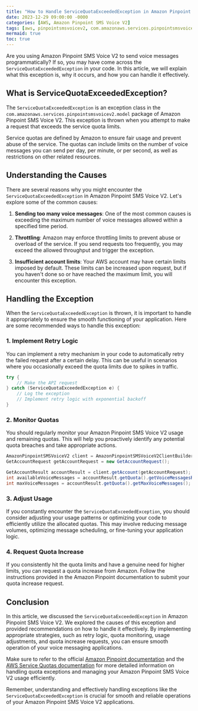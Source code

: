 ```yaml
---
title: "How to Handle ServiceQuotaExceededException in Amazon Pinpoint SMS Voice V2"
date: 2023-12-29 09:00:00 -0000
categories: [AWS, Amazon Pinpoint SMS Voice V2]
tags: [aws, pinpointsmsvoicev2, com.amazonaws.services.pinpointsmsvoicev2.model]
mermaid: true
toc: true
---
```



Are you using Amazon Pinpoint SMS Voice V2 to send voice messages programmatically? If so, you may have come across the `ServiceQuotaExceededException` in your code. In this article, we will explain what this exception is, why it occurs, and how you can handle it effectively.

## What is ServiceQuotaExceededException?

The `ServiceQuotaExceededException` is an exception class in the `com.amazonaws.services.pinpointsmsvoicev2.model` package of Amazon Pinpoint SMS Voice V2. This exception is thrown when you attempt to make a request that exceeds the service quota limits.

Service quotas are defined by Amazon to ensure fair usage and prevent abuse of the service. The quotas can include limits on the number of voice messages you can send per day, per minute, or per second, as well as restrictions on other related resources.

## Understanding the Causes

There are several reasons why you might encounter the `ServiceQuotaExceededException` in Amazon Pinpoint SMS Voice V2. Let's explore some of the common causes:

1. **Sending too many voice messages**: One of the most common causes is exceeding the maximum number of voice messages allowed within a specified time period.

2. **Throttling**: Amazon may enforce throttling limits to prevent abuse or overload of the service. If you send requests too frequently, you may exceed the allowed throughput and trigger the exception.

3. **Insufficient account limits**: Your AWS account may have certain limits imposed by default. These limits can be increased upon request, but if you haven't done so or have reached the maximum limit, you will encounter this exception.

## Handling the Exception

When the `ServiceQuotaExceededException` is thrown, it is important to handle it appropriately to ensure the smooth functioning of your application. Here are some recommended ways to handle this exception:

### 1. Implement Retry Logic

You can implement a retry mechanism in your code to automatically retry the failed request after a certain delay. This can be useful in scenarios where you occasionally exceed the quota limits due to spikes in traffic.

```java
try {
    // Make the API request
} catch (ServiceQuotaExceededException e) {
    // Log the exception
    // Implement retry logic with exponential backoff
}
```

### 2. Monitor Quotas

You should regularly monitor your Amazon Pinpoint SMS Voice V2 usage and remaining quotas. This will help you proactively identify any potential quota breaches and take appropriate actions.

```java
AmazonPinpointSMSVoiceV2 client = AmazonPinpointSMSVoiceV2ClientBuilder.standard().build();
GetAccountRequest getAccountRequest = new GetAccountRequest();

GetAccountResult accountResult = client.getAccount(getAccountRequest);
int availableVoiceMessages = accountResult.getQuota().getVoiceMessagesRemaining();
int maxVoiceMessages = accountResult.getQuota().getMaxVoiceMessages();
```

### 3. Adjust Usage

If you constantly encounter the `ServiceQuotaExceededException`, you should consider adjusting your usage patterns or optimizing your code to efficiently utilize the allocated quotas. This may involve reducing message volumes, optimizing message scheduling, or fine-tuning your application logic.

### 4. Request Quota Increase

If you consistently hit the quota limits and have a genuine need for higher limits, you can request a quota increase from Amazon. Follow the instructions provided in the Amazon Pinpoint documentation to submit your quota increase request.

## Conclusion

In this article, we discussed the `ServiceQuotaExceededException` in Amazon Pinpoint SMS Voice V2. We explored the causes of this exception and provided recommendations on how to handle it effectively. By implementing appropriate strategies, such as retry logic, quota monitoring, usage adjustments, and quota increase requests, you can ensure smooth operation of your voice messaging applications.

Make sure to refer to the official [Amazon Pinpoint documentation](https://docs.aws.amazon.com/pinpoint/latest/developerguide/welcome.html) and the [AWS Service Quotas documentation](https://docs.aws.amazon.com/servicequotas/latest/userguide/intro.html) for more detailed information on handling quota exceptions and managing your Amazon Pinpoint SMS Voice V2 usage efficiently.

Remember, understanding and effectively handling exceptions like the `ServiceQuotaExceededException` is crucial for smooth and reliable operations of your Amazon Pinpoint SMS Voice V2 applications.